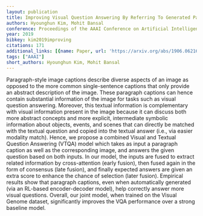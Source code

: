 ```yaml
---
layout: publication
title: Improving Visual Question Answering By Referring To Generated Paragraph Captions
authors: Hyounghun Kim, Mohit Bansal
conference: Proceedings of the AAAI Conference on Artificial Intelligence
year: 2019
bibkey: kim2019improving
citations: 171
additional_links: [{name: Paper, url: 'https://arxiv.org/abs/1906.06216'}]
tags: ["AAAI"]
short_authors: Hyounghun Kim, Mohit Bansal
---
```

Paragraph-style image captions describe diverse aspects of an image as
opposed to the more common single-sentence captions that only provide an
abstract description of the image. These paragraph captions can hence contain
substantial information of the image for tasks such as visual question
answering. Moreover, this textual information is complementary with visual
information present in the image because it can discuss both more abstract
concepts and more explicit, intermediate symbolic information about objects,
events, and scenes that can directly be matched with the textual question and
copied into the textual answer (i.e., via easier modality match). Hence, we
propose a combined Visual and Textual Question Answering (VTQA) model which
takes as input a paragraph caption as well as the corresponding image, and
answers the given question based on both inputs. In our model, the inputs are
fused to extract related information by cross-attention (early fusion), then
fused again in the form of consensus (late fusion), and finally expected
answers are given an extra score to enhance the chance of selection (later
fusion). Empirical results show that paragraph captions, even when
automatically generated (via an RL-based encoder-decoder model), help correctly
answer more visual questions. Overall, our joint model, when trained on the
Visual Genome dataset, significantly improves the VQA performance over a strong
baseline model.